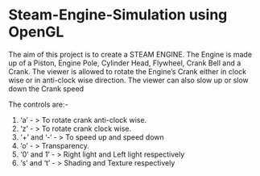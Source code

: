 # Steam-Engine-Simulation using OpenGL
The aim of this project is to create a STEAM ENGINE. The Engine is made up of a Piston, Engine Pole, Cylinder Head, Flywheel, Crank Bell and a Crank. The viewer is  allowed to rotate the Engine’s Crank either in clock wise or in anti-clock wise direction.  The viewer can also slow up or slow down the Crank speed



The controls are:-
1. ‘a’ - > To rotate crank anti-clock wise.
2. ‘z’ - > To rotate crank clock wise.
3. ‘+’ and ‘-‘ - > To speed up and speed down
4. ‘o’ - > Transparency.
5. ‘0’ and 1’ - > Right light and Left light respectively
6. ‘s’ and ‘t’ - > Shading and Texture respectively
